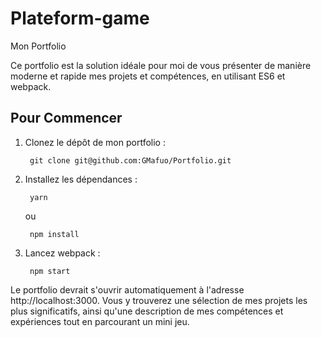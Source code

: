 # Plateform-game
Mon Portfolio

Ce portfolio est la solution idéale pour moi de vous présenter de manière moderne et rapide mes projets et compétences, en utilisant ES6 et webpack.

## Pour Commencer

1. Clonez le dépôt de mon portfolio :

        git clone git@github.com:GMafuo/Portfolio.git

2. Installez les dépendances :

        yarn

    ou

        npm install

3. Lancez webpack :

        npm start

Le portfolio devrait s'ouvrir automatiquement à l'adresse http://localhost:3000. Vous y trouverez une sélection de mes projets les plus significatifs, ainsi qu'une description de mes compétences et expériences tout en parcourant un mini jeu.
